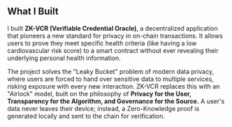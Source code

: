 ## What I Built

I built **ZK-VCR (Verifiable Credential Oracle)**, a decentralized application that pioneers a new standard for privacy in on-chain transactions. It allows users to prove they meet specific health criteria (like having a low cardiovascular risk score) to a smart contract without ever revealing their underlying personal health information.

The project solves the "Leaky Bucket" problem of modern data privacy, where users are forced to hand over sensitive data to multiple services, risking exposure with every new interaction. ZK-VCR replaces this with an "Airlock" model, built on the philosophy of **Privacy for the User, Transparency for the Algorithm, and Governance for the Source.** A user's data never leaves their device; instead, a Zero-Knowledge proof is generated locally and sent to the chain for verification.
